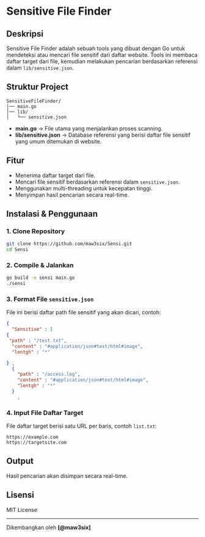 # Sensitive File Finder

## Deskripsi

Sensitive File Finder adalah sebuah tools yang dibuat dengan Go untuk mendeteksi atau mencari file sensitif dari daftar website. Tools ini membaca daftar target dari file, kemudian melakukan pencarian berdasarkan referensi dalam `lib/sensitive.json`.

## Struktur Project

```
SensitiveFileFinder/
│── main.go
│── lib/
│   └── sensitive.json
```

- **main.go** → File utama yang menjalankan proses scanning.
- **lib/sensitive.json** → Database referensi yang berisi daftar file sensitif yang umum ditemukan di website.

## Fitur

- Menerima daftar target dari file.
- Mencari file sensitif berdasarkan referensi dalam `sensitive.json`.
- Menggunakan multi-threading untuk kecepatan tinggi.
- Menyimpan hasil pencarian secara real-time.

## Instalasi & Penggunaan

### 1. Clone Repository

```bash
git clone https://github.com/maw3six/Sensi.git
cd Sensi
```

### 2. Compile & Jalankan

```bash
go build -o sensi main.go
./sensi
```

### 3. Format File `sensitive.json`

File ini berisi daftar path file sensitif yang akan dicari, contoh:

```json
{
  "Sensitive" : [
{
 "path" : "/test.txt",
  "content" : "#application/json#text/html#image",
  "lentgh" : "*"

} ,
  {
    "path" : "/access.log",
    "content" : "#application/json#text/html#image",
    "lentgh" : "*"
  }
    ,
```

### 4. Input File Daftar Target

File daftar target berisi satu URL per baris, contoh `list.txt`:

```
https://example.com
https://targetsite.com
```

## Output

Hasil pencarian akan disimpan secara real-time.

## Lisensi

MIT License

---

Dikembangkan oleh **[@maw3six]**
